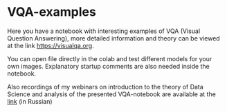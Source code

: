 # VQA-examples

Here you have a notebook with interesting examples of VQA (Visual Question Answering), more detailed information and theory can be viewed at the link https://visualqa.org.

You can open file directly in the colab and test different models for your own images. Explanatory startup comments are also needed inside the notebook.

Also recordings of my webinars on introduction to the theory of Data Science and analysis of the presented VQA-notebook are available at the [link](https://drive.google.com/drive/folders/1EjiDhTwyRAETJE6e1b1vlOQ23aFoH7gQ?usp=sharing) (in Russian)
